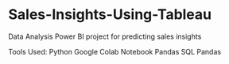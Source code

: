 # Sales-Insights-Using-Tableau
Data Analysis Power BI project for predicting sales insights



Tools Used:
Python
Google Colab Notebook
Pandas
SQL
Pandas

